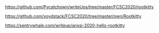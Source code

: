 https://github.com/Pycatchown/writeUps/tree/master/FCSC2020/rootkitty

https://github.com/voydstack/FCSC2020/tree/master/pwn/Rootkitty

https://sentrywhale.com/writeup/anssi-2020-hello-rootkitty

